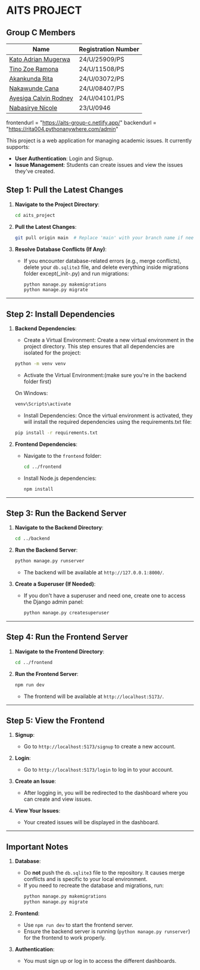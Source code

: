 # AITS PROJECT

## Group C Members

| Name                  | Registration Number |
|-----------------------|---------------------|
| [Kato Adrian Mugerwa](https://github.com/Wolfhaize)   | 24/U/25909/PS       |
| [Tino Zoe Ramona](https://github.com/Zoe691)       | 24/U/11508/PS       |
| [Akankunda Rita](https://github.com/RitaAkankunda)        | 24/U/03072/PS       |
| [Nakawunde Cana](https://github.com/khana-kaye)        | 24/U/08407/PS       |
| [Ayesiga Calvin Rodney](https://github.com/creeper-byte) | 24/U/04101/PS       |
| [Nabasirye Nicole](https://github.com/NicoleMariah186)      | 23/U/0946       |

frontendurl = "https://aits-group-c.netlify.app/"
backendurl = "https://rita004.pythonanywhere.com/admin"



This project is a web application for managing academic issues. It currently supports:

- **User Authentication**: Login and Signup.
- **Issue Management**: Students can create issues and view the issues they've created.

## Step 1: Pull the Latest Changes

1. **Navigate to the Project Directory**:

   ```bash
   cd aits_project
   ```

2. **Pull the Latest Changes**:

   ```bash
   git pull origin main  # Replace 'main' with your branch name if needed
   ```

3. **Resolve Database Conflicts (If Any)**:
   - If you encounter database-related errors (e.g., merge conflicts), delete your `db.sqlite3` file, and delete everything inside migrations folder except(\_init-.py) and run migrations:
     ```bash
     python manage.py makemigrations
     python manage.py migrate
     ```

---

## Step 2: Install Dependencies

1. **Backend Dependencies**:
   - Create a Virtual Environment: Create a new virtual environment in the project directory. This step ensures that all dependencies are isolated for the project:

   ```bash
   python -m venv venv
   ```

   - Activate the Virtual Environment:(make sure you're in the backend folder first) 

   On Windows:

   ```bash
   venv\Scripts\activate
   ```

   - Install Dependencies: Once the virtual environment is activated, they will install the required dependencies using the requirements.txt file:

   ```bash
   pip install -r requirements.txt
   ```
   
3. **Frontend Dependencies**:
   - Navigate to the `frontend` folder:
     ```bash
     cd ../frontend
     ```
   - Install Node.js dependencies:
     ```bash
     npm install
     ```


---

## Step 3: Run the Backend Server

1. **Navigate to the Backend Directory**:

   ```bash
   cd ../backend
   ```

2. **Run the Backend Server**:

   ```bash
   python manage.py runserver
   ```

   - The backend will be available at `http://127.0.0.1:8000/`.

3. **Create a Superuser (If Needed)**:
   - If you don't have a superuser and need one, create one to access the Django admin panel:
     ```bash
     python manage.py createsuperuser
     ```

---

## Step 4: Run the Frontend Server

1. **Navigate to the Frontend Directory**:

   ```bash
   cd ../frontend
   ```

2. **Run the Frontend Server**:
   ```bash
   npm run dev
   ```
   - The frontend will be available at `http://localhost:5173/`.

---

## Step 5: View the Frontend

1. **Signup**:

   - Go to `http://localhost:5173/signup` to create a new account.

2. **Login**:

   - Go to `http://localhost:5173/login` to log in to your account.

3. **Create an Issue**:

   - After logging in, you will be redirected to the dashboard where you can create and view issues.

4. **View Your Issues**:
   - Your created issues will be displayed in the dashboard.

---

## Important Notes

1. **Database**:

   - Do **not** push the `db.sqlite3` file to the repository. It causes merge conflicts and is specific to your local environment.
   - If you need to recreate the database and migrations, run:
     ```bash
     python manage.py makemigrations
     python manage.py migrate
     ```

2. **Frontend**:

   - Use `npm run dev` to start the frontend server.
   - Ensure the backend server is running (`python manage.py runserver`) for the frontend to work properly.

3. **Authentication**:
   - You must sign up or log in to access the different dashboards.
